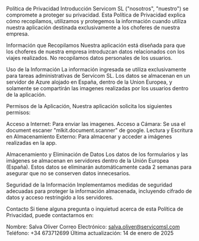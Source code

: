 Política de Privacidad Introducción Servicom SL ("nosotros", "nuestro") se compromete a proteger su privacidad. Esta Política de Privacidad explica cómo recopilamos, utilizamos y protegemos la información cuando utiliza nuestra aplicación destinada exclusivamente a los choferes de nuestra empresa.

Información que Recopilamos Nuestra aplicación está diseñada para que los choferes de nuestra empresa introduzcan datos relacionados con los viajes realizados. No recopilamos datos personales de los usuarios.

Uso de la Información La información ingresada se utiliza exclusivamente para tareas administrativas de Servicom SL. Los datos se almacenan en un servidor de Azure alojado en España, dentro de la Union Europea, y solamente se compartirán las imagenes realizadas por los usuarios dentro de la aplicación.

Permisos de la Aplicación, Nuestra aplicación solicita los siguientes permisos:

Acceso a Internet: Para enviar las imagenes. Acceso a Cámara: Se usa el document escaner "mlkit.document.scanner" de google. Lectura y Escritura en Almacenamiento Externo: Para almacenar y acceder a imágenes realizadas en la app. 

Almacenamiento y Eliminación de Datos Los datos de los formularios y las imágenes se almacenan en servidores dentro de la Unión Europea (España). Estos datos se eliminarán automáticamente cada 2 semanas para asegurar que no se conserven datos innecesarios.

Seguridad de la Información Implementamos medidas de seguridad adecuadas para proteger la información almacenada, incluyendo cifrado de datos y acceso restringido a los servidores.

Contacto Si tiene alguna pregunta o inquietud acerca de esta Política de Privacidad, puede contactarnos en:

Nombre: Salva Oliver Correo Electrónico: salva.oliver@servicomsl.com Teléfono: +34 673712699 Última actualización: 14 de enero de 2025
